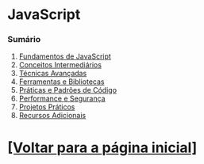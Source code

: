 # JavaScript

<!--
- `new Obj` x `new Obj()`
- `new` em funções. Exemplo: `new exampleFunction()`
- `constructor`
- A "real interação" do `constructor` e o JavaScript
- `interface`
- `delete` de valores cujo tipo de dado é primitivo em ESM
- Array
    + `isArray`
    + `forEach`
    + `slice`
- `Date`
    + `getMonth`
    + `getDate`
    + `getHours`
    + `getMinutes`
    + `getSeconds`
- `Array.prototype.slice.call()`
- `process`
- `process.env`
- `util`
    + `inspect`
- `redis`
    + `createClient`
    + `on`
    + `auth`
    + `config`
- `have` (provavelmente uma cadeia de asserção)
- `request.path`
- `join`
- `include`
- `reset`
- `arguments`
- `push`
- `inspect`
- `replace`
- Me explique cada detalhe do log abaixo:

```Bash
<ref *1> [AsyncFunction: getTemporaryCredentials] {
  default: [Circular *1],
  getDatabasePassword: [AsyncFunction: getDatabasePassword],
  esmkTreeId: 'file:///home/luis/APIs/zoe-game-api/services/sensitive_data_getters.mjs?esmk=1'
}
```

- O que significa o "`_`" no exemplo:
  + Qual é o nome deste símbolo?

```JavaScript
const _ = require("lodash");
```
-->

### Sumário

1. [Fundamentos de JavaScript](./1-fundamentos-Javascript/fundamentos-Javascript.md)
2. [Conceitos Intermediários](./2-conceitos-intermediarios/conceitos-intermediarios.md)
3. [Técnicas Avançadas](./3-tecnicas-avancadas/tecnicas-avancadas.md)
4. [Ferramentas e Bibliotecas](./4-ferramentas-bibliotecas/ferramentas-bibliotecas.md)
5. [Práticas e Padrões de Código](./5-praticas-padroes-codigo/praticas-padroes-codigo.md)
6. [Performance e Segurança](./performance-segurança/performance-segurança.md)
7. [Projetos Práticos](./projetos-praticos/projetos-praticos.md)
8. [Recursos Adicionais](./recursos-adicionais/recursos-adicionais.md)

# [[Voltar para a página inicial]](../README.md)